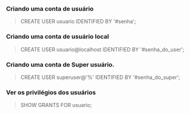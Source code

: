 
### Criando uma conta de usuário
> CREATE USER usuario IDENTIFIED BY '#senha';


### Criando uma conta de usuário local
> CREATE USER usuario@localhost IDENTIFIED BY '#senha_do_user';


### Criando uma conta de Super usuário.
> CREATE USER superuser@'%' IDENTIFIED BY '#senha_do_super';


### Ver os privilégios dos usuários
> SHOW GRANTS FOR usuario;
